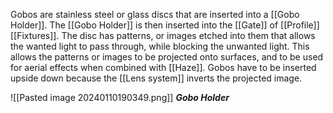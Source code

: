 Gobos are stainless steel or glass discs that are inserted into a [[Gobo Holder]]. The [[Gobo Holder]] is then inserted into the [[Gate]] of [[Profile]] [[Fixtures]]. The disc has patterns, or images etched into them that allows the wanted light to pass through, while blocking the unwanted light. This allows the patterns or images to be projected onto surfaces, and to be used for aerial effects when combined with [[Haze]]. Gobos have to be inserted upside down because the [[Lens system]] inverts the projected image. 

![[Pasted image 20240110190349.png]]
***Gobo Holder***
